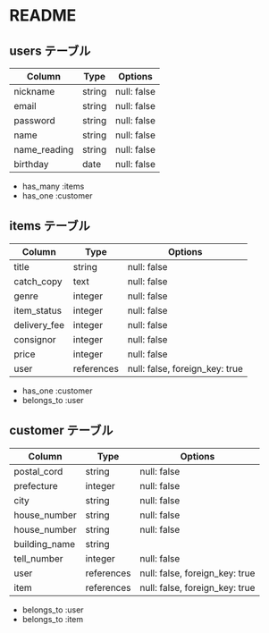 # README

## users テーブル

| Column        | Type   | Options     |
| ------------- | ------ | ----------- |
| nickname      | string | null: false |
| email         | string | null: false |
| password      | string | null: false |
| name          | string | null: false |
| name_reading  | string | null: false |
| birthday      |  date  | null: false |

- has_many :items
- has_one :customer



## items テーブル

| Column         | Type       | Options                        |
| -------------- | ---------- | ------------------------------ |
| title          |   string   | null: false                    |
| catch_copy     |    text    | null: false                    |
| genre          |  integer   | null: false                    |
| item_status    |  integer   | null: false                    |
| delivery_fee   |  integer   | null: false                    |
| consignor      |  integer   | null: false                    |
| price          |  integer   | null: false                    |
| user           | references | null: false, foreign_key: true |

- has_one :customer
- belongs_to :user 


## customer テーブル

| Column           | Type        | Options                        |
| ---------------- | ----------- | ------------------------------ |
| postal_cord      |   string    | null: false                    |
| prefecture       |   integer   | null: false                    |
| city             |   string    | null: false                    |
| house_number     |   string    | null: false                    |
| house_number     |   string    | null: false                    |
| building_name    |   string    |                                |
| tell_number      |   integer   | null: false                    |
| user             | references  | null: false, foreign_key: true |
| item             | references  | null: false, foreign_key: true |

- belongs_to :user
- belongs_to :item









